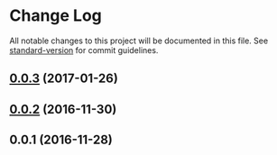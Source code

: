 # Change Log

All notable changes to this project will be documented in this file. See [standard-version](https://github.com/conventional-changelog/standard-version) for commit guidelines.

<a name="0.0.3"></a>
## [0.0.3](https://github.com/thefrenchhouse/spotify-graphql-examples/compare/v0.0.2...v0.0.3) (2017-01-26)



<a name="0.0.2"></a>
## [0.0.2](https://github.com/thefrenchhouse/spotify-graphql-examples/compare/v0.0.1...v0.0.2) (2016-11-30)



<a name="0.0.1"></a>
## 0.0.1 (2016-11-28)
